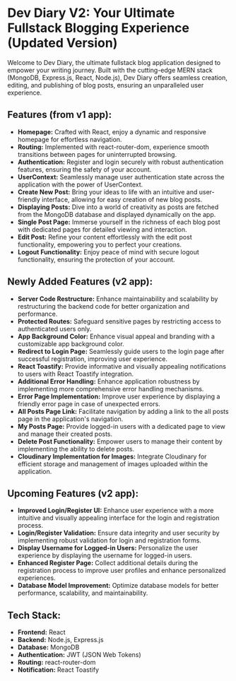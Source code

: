 # Dev Diary V2: Your Ultimate Fullstack Blogging Experience (Updated Version)

Welcome to Dev Diary, the ultimate fullstack blog application designed to empower your writing journey. Built with the cutting-edge MERN stack (MongoDB, Express.js, React, Node.js), Dev Diary offers seamless creation, editing, and publishing of blog posts, ensuring an unparalleled user experience.

## Features (from v1 app):

- **Homepage:** Crafted with React, enjoy a dynamic and responsive homepage for effortless navigation.
- **Routing:** Implemented with react-router-dom, experience smooth transitions between pages for uninterrupted browsing.
- **Authentication:** Register and login securely with robust authentication features, ensuring the safety of your account.
- **UserContext:** Seamlessly manage user authentication state across the application with the power of UserContext.
- **Create New Post:** Bring your ideas to life with an intuitive and user-friendly interface, allowing for easy creation of new blog posts.
- **Displaying Posts:** Dive into a world of creativity as posts are fetched from the MongoDB database and displayed dynamically on the app.
- **Single Post Page:** Immerse yourself in the richness of each blog post with dedicated pages for detailed viewing and interaction.
- **Edit Post:** Refine your content effortlessly with the edit post functionality, empowering you to perfect your creations.
- **Logout Functionality:** Enjoy peace of mind with secure logout functionality, ensuring the protection of your account.

## Newly Added Features (v2 app):

- **Server Code Restructure:** Enhance maintainability and scalability by restructuring the backend code for better organization and performance.
- **Protected Routes:** Safeguard sensitive pages by restricting access to authenticated users only.
- **App Background Color:** Enhance visual appeal and branding with a customizable app background color.
- **Redirect to Login Page:** Seamlessly guide users to the login page after successful registration, improving user experience.
- **React Toastify:** Provide informative and visually appealing notifications to users with React Toastify integration.
- **Additional Error Handling:** Enhance application robustness by implementing more comprehensive error handling mechanisms.
- **Error Page Implementation:** Improve user experience by displaying a friendly error page in case of unexpected errors.
- **All Posts Page Link:** Facilitate navigation by adding a link to the all posts page in the application's navigation.
- **My Posts Page:** Provide logged-in users with a dedicated page to view and manage their created posts.
- **Delete Post Functionality:** Empower users to manage their content by implementing the ability to delete posts.
- **Cloudinary Implementation for Images:** Integrate Cloudinary for efficient storage and management of images uploaded within the application.

## Upcoming Features (v2 app):

- **Improved Login/Register UI:** Enhance user experience with a more intuitive and visually appealing interface for the login and registration process.
- **Login/Register Validation:** Ensure data integrity and user security by implementing robust validation for login and registration forms.
- **Display Username for Logged-in Users:** Personalize the user experience by displaying the username for logged-in users.
- **Enhanced Register Page:** Collect additional details during the registration process to improve user profiles and enhance personalized experiences.
- **Database Model Improvement:** Optimize database models for better performance, scalability, and maintainability.

## Tech Stack:

- **Frontend:** React
- **Backend:** Node.js, Express.js
- **Database:** MongoDB
- **Authentication:** JWT (JSON Web Tokens)
- **Routing:** react-router-dom
- **Notification:** React Toastify
